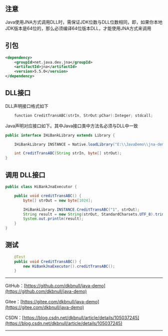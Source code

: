 ## 注意

Java使用JNA方式调用DLL时，需保证JDK位数与DLL位数相同，即，如果你本地JDK版本是64位的，那么必须编译64位版本DLL，才能使用JNA方式来调用

## 引包

~~~xml
<dependency>
    <groupId>net.java.dev.jna</groupId>
    <artifactId>jna</artifactId>
    <version>5.5.0</version>
</dependency>
~~~

## DLL接口

DLL声明接口格式如下

~~~c++
    function CreditTransABC(strIn, StrOut:pChar):Integer; stdcall;
~~~
Java声明对应接口如下。其中Java接口类中方法名必须与DLL中一致

~~~java
public interface IHiBankLibrary extends Library {

    IHiBankLibrary INSTANCE = Native.loadLibrary("E:\\JavaDemo\\jna-demo\\data\\HiBankW64.dll", IHiBankLibrary.class);

    int CreditTransABC(String strIn, byte[] strOut);
}
~~~

## 调用 DLL接口

~~~java
public class HiBankJnaExecutor {

    public void creditTransABC() {
        byte[] strOut = new byte[1024];

        IHiBankLibrary.INSTANCE.CreditTransABC("1", strOut);
        String result = new String(strOut, StandardCharsets.UTF_8).trim();
        System.out.println(result);
    }
}
~~~

## 测试

~~~java
    @Test
    public void CreditTransABC() {
        new HiBankJnaExecutor().creditTransABC();
    }
~~~



---

GitHub：[https://github.com/dkbnull/java-demo](https://github.com/dkbnull/java-demo)

Gitee：[https://gitee.com/dkbnull/java-demo](https://gitee.com/dkbnull/java-demo)

CSDN：[https://blog.csdn.net/dkbnull/article/details/105037245](https://blog.csdn.net/dkbnull/article/details/105037245)

---

